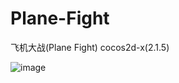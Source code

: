Plane-Fight
===========

飞机大战(Plane Fight) cocos2d-x(2.1.5)

![image](https://raw.github.com/hnchsm2012/Plane-Fight/master/screenshots/shoot.png)

